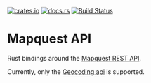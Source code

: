 [![crates.io](https://img.shields.io/crates/v/mapquest.svg)](https://crates.io/crates/mapquest)
[![docs.rs](https://docs.rs/mapquest/badge.svg)](https://docs.rs/mapquest/latest/mapquest/)
[![Build Status](https://travis-ci.org/stillinbeta/mapquest.svg?branch=master)](https://travis-ci.org/stillinbeta/mapquest) 

# Mapquest API

Rust bindings around the [Mapquest REST API][mapquest]. 

Currently, only the [Geocoding api][geocode] is supported.

[mapquest]: https://developer.mapquest.com/documentation/
[geocode]: https://developer.mapquest.com/documentation/geocoding-api/
